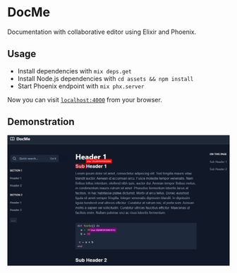 # DocMe

Documentation with collaborative editor using Elixir and Phoenix. 

## Usage
* Install dependencies with `mix deps.get`
* Install Node.js dependencies with `cd assets && npm install`
* Start Phoenix endpoint with `mix phx.server`

Now you can visit [`localhost:4000`](http://localhost:4000) from your browser.

## Demonstration

![alt text](https://raw.githubusercontent.com/igorsegallafa/doc-me/master/demo.png)
